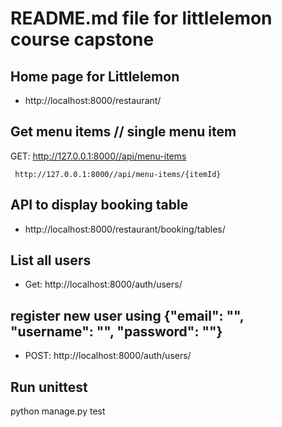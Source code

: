 # README.md file for littlelemon course capstone

## Home page for Littlelemon
- http://localhost:8000/restaurant/

##  Get menu items // single menu item
GET: http://127.0.0.1:8000//api/menu-items
     
     http://127.0.0.1:8000//api/menu-items/{itemId}

## API to display booking table 
- http://localhost:8000/restaurant/booking/tables/


## List all users 
- Get:  http://localhost:8000/auth/users/

## register new user using {"email": "", "username": "", "password": ""}
- POST: http://localhost:8000/auth/users/


## Run unittest
python manage.py test
